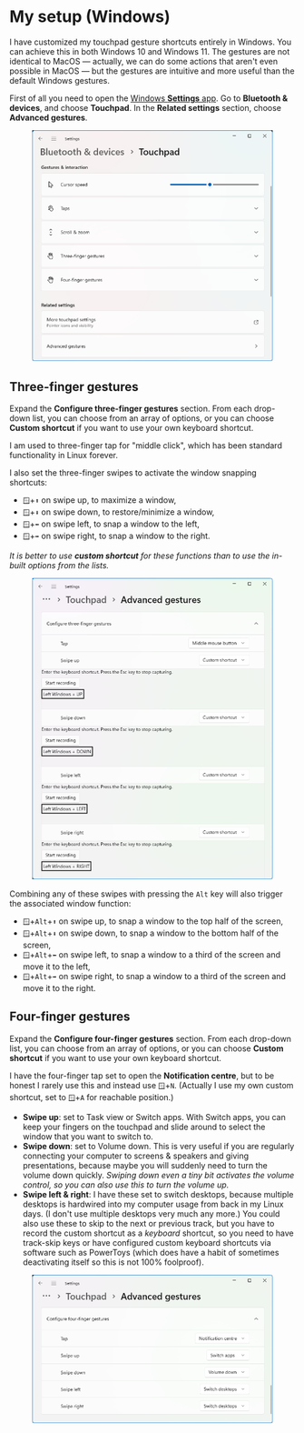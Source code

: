 # My setup (Windows)

I have customized my touchpad gesture shortcuts entirely in Windows. You can achieve this in both Windows 10 and Windows 11. The gestures are not identical to MacOS — actually, we can do some actions that aren't even possible in MacOS — but the gestures are intuitive and more useful than the default Windows gestures.

First of all you need to open the [Windows **Settings** app](ms-settings:devices-touchpad). Go to **Bluetooth & devices**, and choose **Touchpad**. In the **Related settings** section, choose **Advanced gestures**.

<figure><picture><source srcset="../.gitbook/assets/image (1).png" media="(prefers-color-scheme: dark)"><img src="../.gitbook/assets/image.png" alt=""></picture><figcaption></figcaption></figure>

## Three-finger gestures

Expand the **Configure three-finger gestures** section. From each drop-down list, you can choose from an array of options, or you can choose **Custom shortcut** if you want to use your own keyboard shortcut.

I am used to three-finger tap for "middle click", which has been standard functionality in Linux forever.

I also set the three-finger swipes to activate the window snapping shortcuts:

* `🪟`+`⬆️` on swipe up, to maximize a window,
* `🪟`+`⬇️` on swipe down, to restore/minimize a window,
* `🪟`+`⬅️` on swipe left, to snap a window to the left,
* `🪟`+`➡️` on swipe right, to snap a window to the right.

_It is better to use **custom shortcut** for these functions than to use the in-built options from the lists._

<figure><picture><source srcset="../.gitbook/assets/image (2).png" media="(prefers-color-scheme: dark)"><img src="../.gitbook/assets/image (3).png" alt=""></picture><figcaption></figcaption></figure>

Combining any of these swipes with pressing the `Alt` key will also trigger the associated window function:

* `🪟`+`Alt`+`⬆️` on swipe up, to snap a window to the top half of the screen,
* `🪟`+`Alt`+`⬇️` on swipe down, to snap a window to the bottom half of the screen,
* `🪟`+`Alt`+`⬅️` on swipe left, to snap a window to a third of the screen and move it to the left,
* `🪟`+`Alt`+`➡️` on swipe right, to snap a window to a third of the screen and move it to the right.

## Four-finger gestures

Expand the **Configure four-finger gestures** section. From each drop-down list, you can choose from an array of options, or you can choose **Custom shortcut** if you want to use your own keyboard shortcut.

I have the four-finger tap set to open the **Notification centre**, but to be honest I rarely use this and instead use `🪟`+`N`. (Actually I use my own custom shortcut, set to `🪟`+`A` for reachable position.)

* **Swipe up**: set to Task view or Switch apps. With Switch apps, you can keep your fingers on the touchpad and slide around to select the window that you want to switch to.
* **Swipe down**: set to Volume down. This is very useful if you are regularly connecting your computer to screens & speakers and giving presentations, because maybe you will suddenly need to turn the volume down quickly. _Swiping down even a tiny bit activates the volume control, so you can also use this to turn the volume up._
* **Swipe left & right**: I have these set to switch desktops, because multiple desktops is hardwired into my computer usage from back in my Linux days. (I don't use multiple desktops very much any more.) You could also use these to skip to the next or previous track, but you have to record the custom shortcut as a _keyboard_ shortcut, so you need to have track-skip keys or have configured custom keyboard shortcuts via software such as PowerToys (which does have a habit of sometimes deactivating itself so this is not 100% foolproof).

<figure><picture><source srcset="../.gitbook/assets/image (5).png" media="(prefers-color-scheme: dark)"><img src="../.gitbook/assets/image (4).png" alt=""></picture><figcaption></figcaption></figure>

